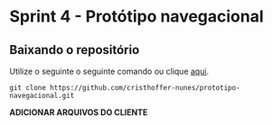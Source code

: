 # Sprint 4 - Protótipo navegacional

## Baixando o repositório

Utilize o seguinte o seguinte comando ou clique [aqui](https://github.com/cristhoffer-nunes/prototipo-navegacional/archive/refs/heads/main.zip).

```
git clone https://github.com/cristhoffer-nunes/prototipo-navegacional.git
  ```
  
 **ADICIONAR ARQUIVOS DO CLIENTE**
